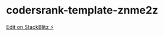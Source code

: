 # codersrank-template-znme2z

[Edit on StackBlitz ⚡️](https://stackblitz.com/edit/codersrank-template-znme2z)